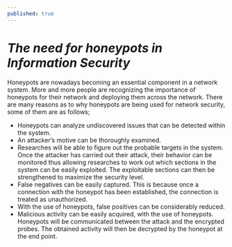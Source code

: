 ```yaml
---
published: true
---
```

# _The need for honeypots in Information Security_

Honeypots are nowadays becoming an essential component in a network system. More and more people are recognizing the importance of honeypots for their network and deploying them across the network. There are many reasons as to why honeypots are being used for network security, some of them are as follows;

- Honeypots can analyze undiscovered issues that can be detected within the system.
- An attacker’s motive can be thoroughly examined.
- Researches will be able to figure out the probable targets in the system. Once the attacker has carried out their attack, their behavior can be monitored thus allowing researches to work out which sections in the system can be easily exploited. The exploitable sections can then be strengthened to maximize the security level.
- False negatives can be easily captured. This is because once a connection with the honeypot has been established, the connection is treated as unauthorized.
- With the use of honeypots, false positives can be considerably reduced.
- Malicious activity can be easily acquired, with the use of honeypots. Honeypots will be communicated between the attack and the encrypted probes. The obtained activity will then be decrypted by the honeypot at the end point.


